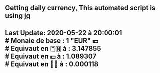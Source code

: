## Getting daily currency, This automated script is using [jq](https://stedolan.github.io/jq/)
## Last Update:  2020-05-22 à 20:00:01 </br># Monaie de base : 1 "EUR" 💶 </br> # Equivaut en 🇹🇳 à :  3.147855 </br> # Equivaut en 💵 à : 1.089307</br> # Equivaut en 🐱‍💻 à :  0.000118
